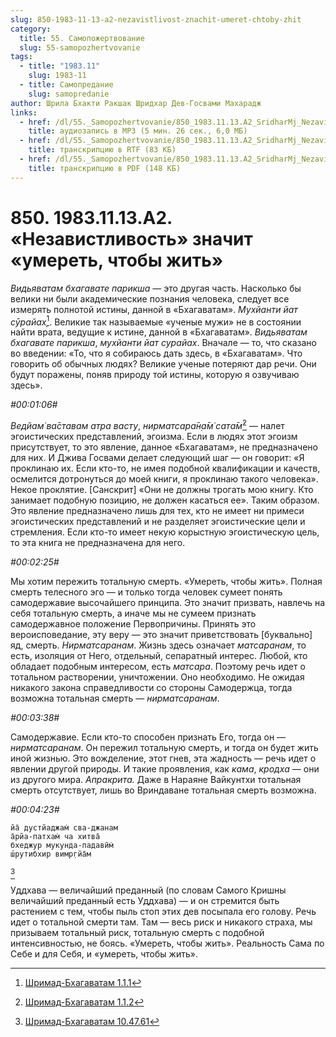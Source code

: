 ```yaml
---
slug: 850-1983-11-13-a2-nezavistlivost-znachit-umeret-chtoby-zhit
category:
  title: 55. Самопожертвование
  slug: 55-samopozhertvovanie
tags:
  - title: "1983.11"
    slug: 1983-11
  - title: Самопредание
    slug: samopredanie
author: Шрила Бхакти Ракшак Шридхар Дев-Госвами Махарадж
links:
  - href: /dl/55._Samopozhertvovanie/850_1983.11.13.A2_SridharMj_Nezavistlivost_znachit_umeret_chtoby_zhit.mp3
    title: аудиозапись в MP3 (5 мин. 26 сек., 6,0 МБ)
  - href: /dl/55._Samopozhertvovanie/850_1983.11.13.A2_SridharMj_Nezavistlivost_znachit_umeret_chtoby_zhit.rtf
    title: транскрипцию в RTF (83 КБ)
  - href: /dl/55._Samopozhertvovanie/850_1983.11.13.A2_SridharMj_Nezavistlivost_znachit_umeret_chtoby_zhit.pdf
    title: транскрипцию в PDF (148 КБ)
---
```


# 850. 1983.11.13.A2. «Независтливость» значит «умереть, чтобы жить»

*Видьяватам бхагавате парикша* — это другая часть. Насколько бы велики ни были академические познания человека, следует все измерять полнотой истины, данной в «Бхагаватам». *Мухйанти йат сӯрайах̣*[^_ftn1]. Великие так называемые «ученые мужи» не в состоянии найти врата, ведущие к истине, данной в «Бхагаватам». *Видьяватам бхагавате парикша*, *мухйанти йат сурайах*. Вначале — то, что сказано во введении: «То, что я собираюсь дать здесь, в «Бхагаватам». Что говорить об обычных людях? Великие ученые потеряют дар речи. Они будут поражены, поняв природу той истины, которую я озвучиваю здесь».

*#00:01:06#*

*Ведйам̇ ва̄ставам атра васту*, *нирматсара̄н̣а̄м̇ сата̄м̇*[^_ftn2] — налет эгоистических представлений, эгоизма. Если в людях этот эгоизм присутствует, то это явление, данное «Бхагаватам», не предназначено для них. И Джива Госвами делает следующий шаг — он говорит: «Я проклинаю их. Если кто-то, не имея подобной квалификации и качеств, осмелится дотронуться до моей книги, я проклинаю такого человека». Некое проклятие. [Санскрит] «Они не должны трогать мою книгу. Кто занимает подобную позицию, не должен касаться ее». Таким образом. Это явление предназначено лишь для тех, кто не имеет ни примеси эгоистических представлений и не разделяет эгоистические цели и стремления. Если кто-то имеет некую корыстную эгоистическую цель, то эта книга не предназначена для него.

*#00:02:25#*

Мы хотим пережить тотальную смерть. «Умереть, чтобы жить». Полная смерть телесного эго — и только тогда человек сумеет понять самодержавие высочайшего принципа. Это значит призвать, навлечь на себя тотальную смерть, а иначе мы не сумеем признать самодержавное положение Первопричины. Принять это вероисповедание, эту веру — это значит приветствовать [буквально] яд, смерть. *Нирматсаранам*. Жизнь здесь означает *матсаранам*, то есть, изоляция от Него, отдельный, сепаратный интерес. Любой, кто обладает подобным интересом, есть *матсара*. Поэтому речь идет о тотальном растворении, уничтожении. Оно необходимо. Не ожидая никакого закона справедливости со стороны Самодержца, тогда возможна тотальная смерть — *нирматсаранам*.

*#00:03:38#*

Самодержавие. Если кто-то способен признать Его, тогда он — *нирматсаранам*. Он пережил тотальную смерть, и тогда он будет жить иной жизнью. Это вожделение, этот гнев, эта жадность — речь идет о явлении другой природы. И такие проявления, как *кама*, *кродха* — они из другого мира. *Апракрита.* Даже в Нараяне Вайкунтхи тотальная смерть отсутствует, лишь во Вриндаване тотальная смерть возможна.

*#00:04:23#*

    йа̄ дустйаджам̇ сва-джанам
    а̄рйа-патхам̇ ча хитва̄
    бхеджур мукунда-падавӣм̇
    ш́рутибхир вимр̣гйа̄м
[^_ftn3]

Уддхава — величайший преданный (по словам Самого Кришны величайший преданный есть Уддхава) — и он стремится быть растением с тем, чтобы пыль стоп этих дев посыпала его голову. Речь идет о тотальной смерти там. Там — весь риск и никакого страха, мы призываем тотальный риск, тотальную смерть с подобной интенсивностью, не боясь. «Умереть, чтобы жить». Реальность Сама по Себе и для Себя, и «умереть, чтобы жить».



[^_ftn1]: [Шримад-Бхагаватам 1.1.1](../notes/shrimad-bhagavatam/shrimad-bhagavatam-1-1-1.md)

[^_ftn2]: [Шримад-Бхагаватам 1.1.2](../notes/shrimad-bhagavatam/shrimad-bhagavatam-1-1-2.md)

[^_ftn3]: [Шримад-Бхагаватам 10.47.61](../notes/shrimad-bhagavatam/shrimad-bhagavatam-10-47-61.md)
